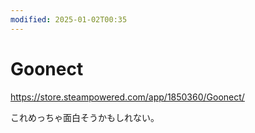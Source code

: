 ```yaml
---
modified: 2025-01-02T00:35
---
```

# Goonect

https://store.steampowered.com/app/1850360/Goonect/

これめっちゃ面白そうかもしれない。